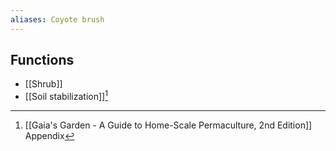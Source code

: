 ```yaml
---
aliases: Coyote brush
---
```


## Functions
- [[Shrub]]
- [[Soil stabilization]][^1]

[^1]: [[Gaia's Garden - A Guide to Home-Scale Permaculture, 2nd Edition]] Appendix